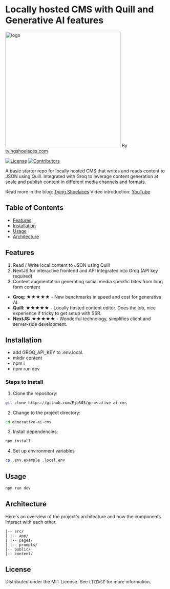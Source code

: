 # Locally hosted CMS with Quill and Generative AI features

<img src="https://tyingshoelaces.com/_next/image?url=https%3A%2F%2Ftyingshoelaces.com%2Fcrackingnutssledgehammer.jpg&w=3840&q=75" alt="logo" width="360"/> By [tyingshoelaces.com](https://tyingshoelaces.com)

[![License](https://img.shields.io/badge/license-MIT-green)](https://opensource.org/licenses/MIT) [![Contributors](https://img.shields.io/badge/contributors-1-orange)](https://github.com/Ejb503)

A basic starter repo for locally hosted CMS that writes and reads content to JSON using Quill. Integrated with Groq to leverage content generation at scale and publish content in different media channels and formats.

Read more in the blog: [Tying Shoelaces](https://tyingshoelaces.com/blog/generative-ai-cms)
Video introduction: [YouTube](https://www.youtube.com/watch?v=Xc01ovkcAEc&t=21s)

## Table of Contents

- [Features](#features)
- [Installation](#installation)
- [Usage](#usage)
- [Architecture](#architecture)

## Features

1. Read / Write local content to JSON using Quill
2. NextJS for interactive frontend and API integrated into Groq (API key required)
3. Content augmentation generating social media specific bites from long form content

- **Groq:** ★★★★★ - New benchmarks in speed and cost for generative AI.
- **Quill:** ★★★★★ - Locally hosted content editor. Does the job, nice experience if tricky to get setup with SSR.
- **NextJS:** ★★★★★ - Wonderful technology, simplifies client and server-side development.

## Installation

- add GROQ_API_KEY to .env.local.
- mkdir content
- npm i
- npm run dev

### Steps to Install

1. Clone the repository:

```sh
git clone https://github.com/Ejb503/generative-ai-cms
```

2. Change to the project directory:

```sh
cd generative-ai-cms
```

3. Install dependencies:

```sh
npm install
```

4. Set up environment variables

```sh
cp .env.example .local.env
```

## Usage

```sh
npm run dev
```

## Architecture

Here's an overview of the project's architecture and how the components interact with each other.

```plaintext
|-- src/
| |-- app/
| |-- pages/
| |-- prompts/
|-- public/
|-- content/
```

## License

Distributed under the MIT License. See `LICENSE` for more information.
